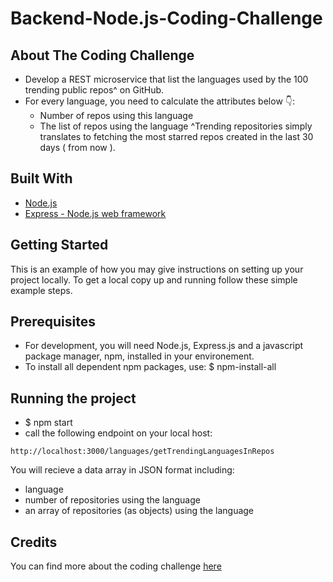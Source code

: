 # Backend-Node.js-Coding-Challenge

## About The Coding Challenge

- Develop a REST microservice that list the languages used by the 100 trending public repos^ on GitHub.
- For every language, you need to calculate the attributes below 👇:
    - Number of repos using this language
    - The list of repos using the language
^Trending repositories simply translates to fetching the most starred repos created in the last 30 days ( from now ).

## Built With

* [Node.js](https://nodejs.org/en/)
* [Express - Node.js web framework](https://expressjs.com/)


## Getting Started

This is an example of how you may give instructions on setting up your project locally.
To get a local copy up and running follow these simple example steps.


## Prerequisites

- For development, you will need Node.js, Express.js and a javascript package manager, npm, installed in your environement.
- To install all dependent npm packages, use:
  $ npm-install-all

## Running the project

- $ npm start
- call the following endpoint on your local host:

```
http://localhost:3000/languages/getTrendingLanguagesInRepos
```

You will recieve a data array in JSON format including:

- language
- number of repositories using the language
- an array of repositories (as objects) using the language


## Credits

You can find more about the coding challenge [here](https://github.com/gemography/backend-coding-challenge/blob/master/README.md)
